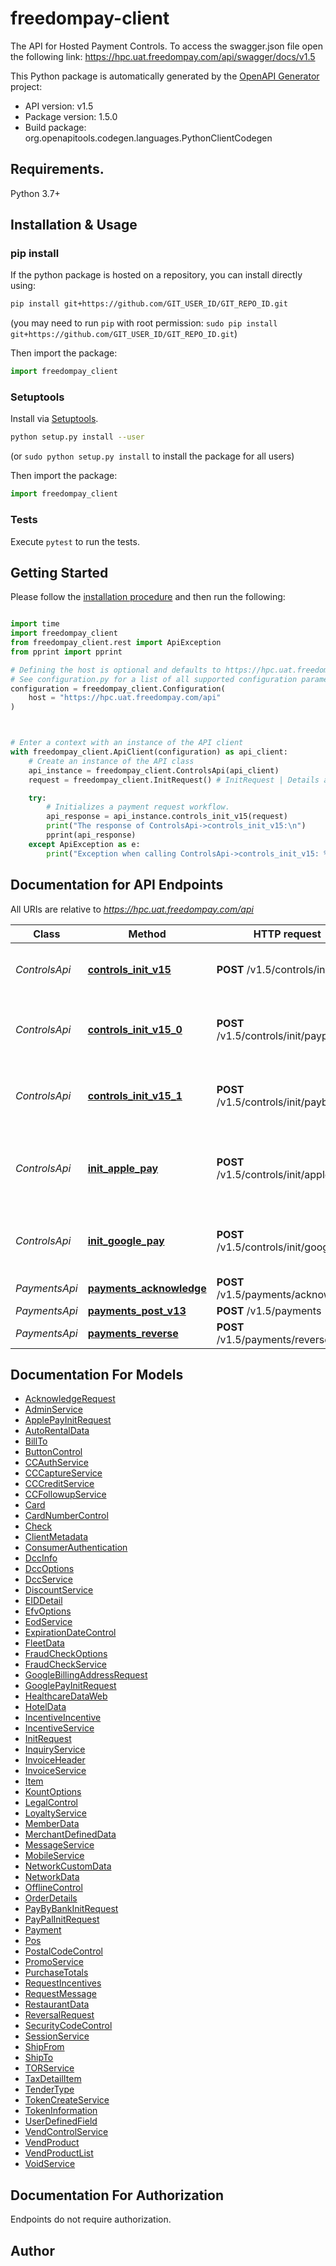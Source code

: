 # freedompay-client
The API for Hosted Payment Controls. To access the swagger.json file open the following link: https://hpc.uat.freedompay.com/api/swagger/docs/v1.5

This Python package is automatically generated by the [OpenAPI Generator](https://openapi-generator.tech) project:

- API version: v1.5
- Package version: 1.5.0
- Build package: org.openapitools.codegen.languages.PythonClientCodegen

## Requirements.

Python 3.7+

## Installation & Usage
### pip install

If the python package is hosted on a repository, you can install directly using:

```sh
pip install git+https://github.com/GIT_USER_ID/GIT_REPO_ID.git
```
(you may need to run `pip` with root permission: `sudo pip install git+https://github.com/GIT_USER_ID/GIT_REPO_ID.git`)

Then import the package:
```python
import freedompay_client
```

### Setuptools

Install via [Setuptools](http://pypi.python.org/pypi/setuptools).

```sh
python setup.py install --user
```
(or `sudo python setup.py install` to install the package for all users)

Then import the package:
```python
import freedompay_client
```

### Tests

Execute `pytest` to run the tests.

## Getting Started

Please follow the [installation procedure](#installation--usage) and then run the following:

```python

import time
import freedompay_client
from freedompay_client.rest import ApiException
from pprint import pprint

# Defining the host is optional and defaults to https://hpc.uat.freedompay.com/api
# See configuration.py for a list of all supported configuration parameters.
configuration = freedompay_client.Configuration(
    host = "https://hpc.uat.freedompay.com/api"
)



# Enter a context with an instance of the API client
with freedompay_client.ApiClient(configuration) as api_client:
    # Create an instance of the API class
    api_instance = freedompay_client.ControlsApi(api_client)
    request = freedompay_client.InitRequest() # InitRequest | Details about the payment request workflow and its controls.

    try:
        # Initializes a payment request workflow.
        api_response = api_instance.controls_init_v15(request)
        print("The response of ControlsApi->controls_init_v15:\n")
        pprint(api_response)
    except ApiException as e:
        print("Exception when calling ControlsApi->controls_init_v15: %s\n" % e)

```

## Documentation for API Endpoints

All URIs are relative to *https://hpc.uat.freedompay.com/api*

Class | Method | HTTP request | Description
------------ | ------------- | ------------- | -------------
*ControlsApi* | [**controls_init_v15**](docs/ControlsApi.md#controls_init_v15) | **POST** /v1.5/controls/init | Initializes a payment request workflow.
*ControlsApi* | [**controls_init_v15_0**](docs/ControlsApi.md#controls_init_v15_0) | **POST** /v1.5/controls/init/paypal | Initializes a PayPal payment request workflow.
*ControlsApi* | [**controls_init_v15_1**](docs/ControlsApi.md#controls_init_v15_1) | **POST** /v1.5/controls/init/paybybank | Initializes a PayByBank payment request workflow.
*ControlsApi* | [**init_apple_pay**](docs/ControlsApi.md#init_apple_pay) | **POST** /v1.5/controls/init/apple | Initializes an ApplePay payment request workflow.
*ControlsApi* | [**init_google_pay**](docs/ControlsApi.md#init_google_pay) | **POST** /v1.5/controls/init/google | Initializes a Google Pay payment request workflow.
*PaymentsApi* | [**payments_acknowledge**](docs/PaymentsApi.md#payments_acknowledge) | **POST** /v1.5/payments/acknowledge | 
*PaymentsApi* | [**payments_post_v13**](docs/PaymentsApi.md#payments_post_v13) | **POST** /v1.5/payments | 
*PaymentsApi* | [**payments_reverse**](docs/PaymentsApi.md#payments_reverse) | **POST** /v1.5/payments/reverse | 


## Documentation For Models

 - [AcknowledgeRequest](docs/AcknowledgeRequest.md)
 - [AdminService](docs/AdminService.md)
 - [ApplePayInitRequest](docs/ApplePayInitRequest.md)
 - [AutoRentalData](docs/AutoRentalData.md)
 - [BillTo](docs/BillTo.md)
 - [ButtonControl](docs/ButtonControl.md)
 - [CCAuthService](docs/CCAuthService.md)
 - [CCCaptureService](docs/CCCaptureService.md)
 - [CCCreditService](docs/CCCreditService.md)
 - [CCFollowupService](docs/CCFollowupService.md)
 - [Card](docs/Card.md)
 - [CardNumberControl](docs/CardNumberControl.md)
 - [Check](docs/Check.md)
 - [ClientMetadata](docs/ClientMetadata.md)
 - [ConsumerAuthentication](docs/ConsumerAuthentication.md)
 - [DccInfo](docs/DccInfo.md)
 - [DccOptions](docs/DccOptions.md)
 - [DccService](docs/DccService.md)
 - [DiscountService](docs/DiscountService.md)
 - [EIDDetail](docs/EIDDetail.md)
 - [EfvOptions](docs/EfvOptions.md)
 - [EodService](docs/EodService.md)
 - [ExpirationDateControl](docs/ExpirationDateControl.md)
 - [FleetData](docs/FleetData.md)
 - [FraudCheckOptions](docs/FraudCheckOptions.md)
 - [FraudCheckService](docs/FraudCheckService.md)
 - [GoogleBillingAddressRequest](docs/GoogleBillingAddressRequest.md)
 - [GooglePayInitRequest](docs/GooglePayInitRequest.md)
 - [HealthcareDataWeb](docs/HealthcareDataWeb.md)
 - [HotelData](docs/HotelData.md)
 - [IncentiveIncentive](docs/IncentiveIncentive.md)
 - [IncentiveService](docs/IncentiveService.md)
 - [InitRequest](docs/InitRequest.md)
 - [InquiryService](docs/InquiryService.md)
 - [InvoiceHeader](docs/InvoiceHeader.md)
 - [InvoiceService](docs/InvoiceService.md)
 - [Item](docs/Item.md)
 - [KountOptions](docs/KountOptions.md)
 - [LegalControl](docs/LegalControl.md)
 - [LoyaltyService](docs/LoyaltyService.md)
 - [MemberData](docs/MemberData.md)
 - [MerchantDefinedData](docs/MerchantDefinedData.md)
 - [MessageService](docs/MessageService.md)
 - [MobileService](docs/MobileService.md)
 - [NetworkCustomData](docs/NetworkCustomData.md)
 - [NetworkData](docs/NetworkData.md)
 - [OfflineControl](docs/OfflineControl.md)
 - [OrderDetails](docs/OrderDetails.md)
 - [PayByBankInitRequest](docs/PayByBankInitRequest.md)
 - [PayPalInitRequest](docs/PayPalInitRequest.md)
 - [Payment](docs/Payment.md)
 - [Pos](docs/Pos.md)
 - [PostalCodeControl](docs/PostalCodeControl.md)
 - [PromoService](docs/PromoService.md)
 - [PurchaseTotals](docs/PurchaseTotals.md)
 - [RequestIncentives](docs/RequestIncentives.md)
 - [RequestMessage](docs/RequestMessage.md)
 - [RestaurantData](docs/RestaurantData.md)
 - [ReversalRequest](docs/ReversalRequest.md)
 - [SecurityCodeControl](docs/SecurityCodeControl.md)
 - [SessionService](docs/SessionService.md)
 - [ShipFrom](docs/ShipFrom.md)
 - [ShipTo](docs/ShipTo.md)
 - [TORService](docs/TORService.md)
 - [TaxDetailItem](docs/TaxDetailItem.md)
 - [TenderType](docs/TenderType.md)
 - [TokenCreateService](docs/TokenCreateService.md)
 - [TokenInformation](docs/TokenInformation.md)
 - [UserDefinedField](docs/UserDefinedField.md)
 - [VendControlService](docs/VendControlService.md)
 - [VendProduct](docs/VendProduct.md)
 - [VendProductList](docs/VendProductList.md)
 - [VoidService](docs/VoidService.md)


<a id="documentation-for-authorization"></a>
## Documentation For Authorization

Endpoints do not require authorization.


## Author




